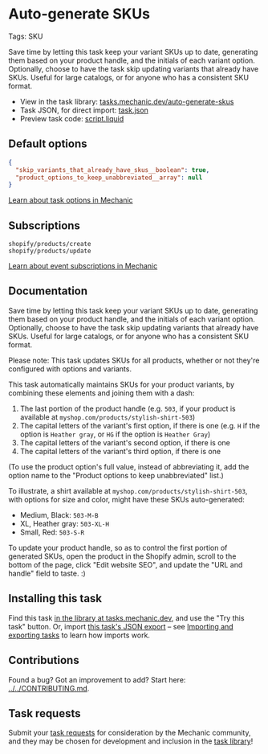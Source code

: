 # Auto-generate SKUs

Tags: SKU

Save time by letting this task keep your variant SKUs up to date, generating them based on your product handle, and the initials of each variant option. Optionally, choose to have the task skip updating variants that already have SKUs. Useful for large catalogs, or for anyone who has a consistent SKU format.

* View in the task library: [tasks.mechanic.dev/auto-generate-skus](https://tasks.mechanic.dev/auto-generate-skus)
* Task JSON, for direct import: [task.json](../../tasks/auto-generate-skus.json)
* Preview task code: [script.liquid](./script.liquid)

## Default options

```json
{
  "skip_variants_that_already_have_skus__boolean": true,
  "product_options_to_keep_unabbreviated__array": null
}
```

[Learn about task options in Mechanic](https://learn.mechanic.dev/core/tasks/options)

## Subscriptions

```liquid
shopify/products/create
shopify/products/update
```

[Learn about event subscriptions in Mechanic](https://learn.mechanic.dev/core/tasks/subscriptions)

## Documentation

Save time by letting this task keep your variant SKUs up to date, generating them based on your product handle, and the initials of each variant option. Optionally, choose to have the task skip updating variants that already have SKUs. Useful for large catalogs, or for anyone who has a consistent SKU format.

Please note: This task updates SKUs for all products, whether or not they're configured with options and variants.

This task automatically maintains SKUs for your product variants, by combining these elements and joining them with a dash:

1. The last portion of the product handle (e.g. `503`, if your product is available at `myshop.com/products/stylish-shirt-503`)
2. The capital letters of the variant's first option, if there is one (e.g. `H` if the option is `Heather gray`, or `HG` if the option is `Heather Gray`)
3. The capital letters of the variant's second option, if there is one
4. The capital letters of the variant's third option, if there is one

(To use the product option's full value, instead of abbreviating it, add the option name to the "Product options to keep unabbreviated" list.)

To illustrate, a shirt available at `myshop.com/products/stylish-shirt-503`, with options for size and color, might have these SKUs auto-generated:

* Medium, Black: `503-M-B`
* XL, Heather gray: `503-XL-H`
* Small, Red: `503-S-R`

To update your product handle, so as to control the first portion of generated SKUs, open the product in the Shopify admin, scroll to the bottom of the page, click "Edit website SEO", and update the "URL and handle" field to taste. :)

## Installing this task

Find this task [in the library at tasks.mechanic.dev](https://tasks.mechanic.dev/auto-generate-skus), and use the "Try this task" button. Or, import [this task's JSON export](../../tasks/auto-generate-skus.json) – see [Importing and exporting tasks](https://learn.mechanic.dev/core/tasks/import-and-export) to learn how imports work.

## Contributions

Found a bug? Got an improvement to add? Start here: [../../CONTRIBUTING.md](../../CONTRIBUTING.md).

## Task requests

Submit your [task requests](https://mechanic.canny.io/task-requests) for consideration by the Mechanic community, and they may be chosen for development and inclusion in the [task library](https://tasks.mechanic.dev/)!
